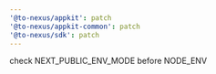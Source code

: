```yaml
---
'@to-nexus/appkit': patch
'@to-nexus/appkit-common': patch
'@to-nexus/sdk': patch
---
```


check NEXT_PUBLIC_ENV_MODE before NODE_ENV
